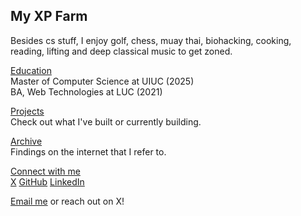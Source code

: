 ## My XP Farm

Besides cs stuff, I enjoy golf, chess, muay thai, biohacking, cooking, reading, lifting and deep classical music to get zoned.

[Education]()<br /> Master of Computer Science at UIUC (2025)<br /> BA, Web Technologies at LUC (2021)

[Projects](/projects) <br />Check out what I've built or currently building.

[Archive](/archive/) <br />Findings on the internet that I refer to.


[Connect with me](/) <br />
[X](https://x.com/stradamoney)
[GitHub](https://github.com/nicoestrada)
[LinkedIn](https://linkedin.com/in/nico-estrada)

[Email me](mailto:estrada@hey.com) or reach out on X!
